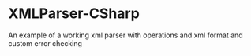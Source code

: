 # XMLParser-CSharp
An example of a working xml parser with operations and xml format and custom error checking

